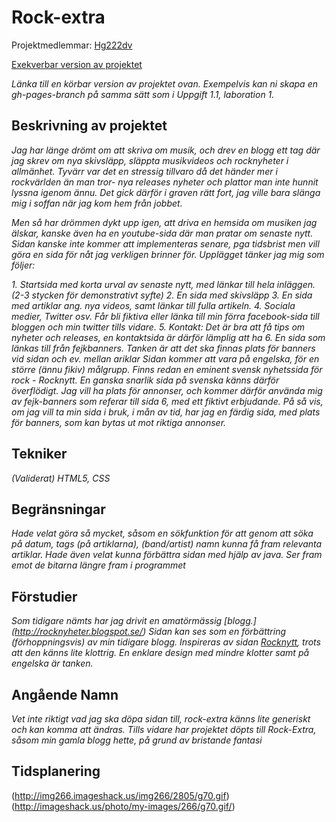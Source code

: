 # Rock-extra
Projektmedlemmar: 
[Hg222dv](https://github.com/henceee)


[Exekverbar version av projektet](https://github.com/henceee/Webbprojekt)

*Länka till en körbar version av projektet ovan. Exempelvis kan ni skapa en gh-pages-branch på samma sätt som i Uppgift 1.1, laboration 1.*

## Beskrivning av projektet
*Jag har länge drömt om att skriva om musik, och drev en blogg ett tag där jag skrev om nya skivsläpp, släppta musikvideos*
*och rocknyheter i allmänhet. Tyvärr var det en stressig tillvaro då det händer mer i rockvärlden än man tror- nya releases*
*nyheter och plattor man inte hunnit lyssna igenom ännu. Det gick därför i graven rätt fort, jag ville bara slänga mig i soffan*
*när jag kom hem från jobbet.*



*Men så har drömmen dykt upp igen, att driva en hemsida om musiken jag älskar, kanske även ha en youtube-sida där man pratar om senaste nytt.*
*Sidan kanske inte kommer att implementeras senare, pga tidsbrist men vill göra en sida för nåt jag verkligen brinner för. Upplägget tänker jag mig som följer:*


*1. Startsida med korta urval av senaste nytt, med länkar till hela inläggen. (2-3 stycken för demonstrativt syfte)*
*2. En sida med skivsläpp*
*3. En sida med artiklar ang. nya videos, samt länkar till fulla artikeln.*
*4. Sociala medier, Twitter osv. Får bli fiktiva eller länka till min förra facebook-sida till bloggen och min twitter tills vidare.*
*5. Kontakt: Det är bra att få tips om nyheter och releases, en kontaktsida är därför lämplig att ha*
*6. En sida som länkas till från fejkbanners. Tanken är att det ska finnas plats för banners vid sidan och ev. mellan ariklar*
*Sidan kommer att vara på engelska, för en större (ännu fikiv) målgrupp. Finns redan en eminent svensk nyhetssida för rock - Rocknytt.*
*En ganska snarlik sida på svenska känns därför överflödigt.*
*Jag vill ha plats för annonser, och kommer därför använda mig av fejk-banners som referar till sida 6, med ett fiktivt erbjudande.*
*På så vis, om jag vill ta min sida i bruk, i mån av tid, har jag en färdig sida, med plats för banners, som kan bytas ut mot riktiga annonser.*

## Tekniker
*(Validerat) HTML5, CSS*

## Begränsningar
*Hade velat göra så mycket, såsom en sökfunktion för att genom att söka på datum, tags (på artiklarna), (band/artist) namn kunna få fram relevanta*
*artiklar. Hade även velat kunna förbättra sidan med hjälp av java. Ser fram emot de bitarna längre fram i programmet*

## Förstudier
*Som tidigare nämts har jag drivit en amatörmässig  [blogg.] (http://rocknyheter.blogspot.se/)*
*Sidan kan ses som en förbättring (förhoppningsvis) av min tidigare blogg.*
*Inspireras av sidan [Rocknytt](http://www.rocknytt.net/), trots att den känns lite klottrig. En enklare design med mindre klotter samt på engelska är tanken.*


## Angående Namn
*Vet inte riktigt vad jag ska döpa sidan till, rock-extra känns lite generiskt och kan komma att ändras. Tills vidare har projektet döpts*
*till Rock-Extra, såsom min gamla blogg hette, på grund av bristande fantasi*

## Tidsplanering
(http://img266.imageshack.us/img266/2805/g70.gif)
(http://imageshack.us/photo/my-images/266/g70.gif/)

